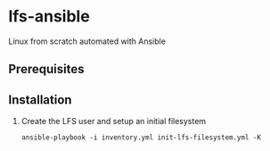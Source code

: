 # lfs-ansible
Linux from scratch automated with Ansible

## Prerequisites

## Installation

1. Create the LFS user and setup an initial filesystem
   ```
   ansible-playbook -i inventory.yml init-lfs-filesystem.yml -K
   ```
